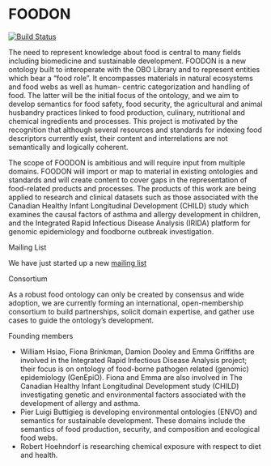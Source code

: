 # FOODON
[![Build Status](https://travis-ci.org/FoodOntology/foodon.svg?branch=master)](https://travis-ci.org/FoodOntology/foodon)


The need to represent knowledge about food is central to many fields including biomedicine and sustainable development. FOODON is a new ontology built to interoperate with the OBO Library and to represent entities which bear a “food role”. It encompasses materials in natural ecosystems and food webs as well as human- centric categorization and handling of food. The latter will be the initial focus of the ontology, and we aim to develop semantics for food safety, food security, the agricultural and animal husbandry practices linked to food production, culinary, nutritional and chemical ingredients and processes. This project is motivated by the recognition that although several resources and standards for indexing food descriptors currently exist, their content and interrelations are not semantically and logically coherent.

The scope of FOODON is ambitious and will require input from multiple domains. FOODON will import or map to material in existing ontologies and standards and will create content to cover gaps in the representation of food-related products and processes. The products of this work are being applied to research and clinical datasets such as those associated with the Canadian Healthy Infant Longitudinal Development (CHILD) study which examines the causal factors of asthma and allergy development in children, and the Integrated Rapid Infectious Disease Analysis (IRIDA) platform for genomic epidemiology and foodborne outbreak investigation.

Mailing List

We have just started up a new [mailing list](https://groups.google.com/forum/#!forum/foodon-consortium/join)

Consortium

As a robust food ontology can only be created by consensus and wide adoption, we are currently forming an international, open-membership consortium to build partnerships, solicit domain expertise, and gather use cases to guide the ontology’s development.

Founding members

* William Hsiao, Fiona Brinkman, Damion Dooley and Emma Griffiths are involved in the Integrated Rapid Infectious Disease Analysis project; their focus is on ontology of food-borne pathogen related (genomic) epidemiology (GenEpiO). Fiona and Emma are also involved in The Canadian Healthy Infant Longitudinal Development study (CHILD) investigating genetic and environmental factors associated with the development of allergy and asthma.
* Pier Luigi Buttigieg is developing environmental ontologies (ENVO) and semantics for sustainable development. These domains include the semantics of food production, security, and composition and ecological food webs.
* Robert Hoehndorf is researching chemical exposure with respect to diet and health.
